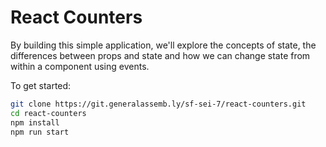 # React Counters

By building this simple application, we'll explore the concepts of state, the differences between props and state and how we can change state from within a component using events.

To get started:

```sh
git clone https://git.generalassemb.ly/sf-sei-7/react-counters.git
cd react-counters
npm install
npm run start
```
